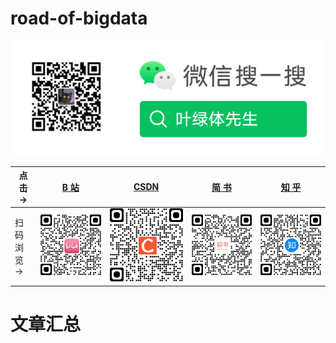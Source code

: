 # road-of-bigdata

![扫码_搜索联合传播样式-白色版.jpg](https://raw.githubusercontent.com/wangshushua/wangshushu/main/images/QR_code/wechat_search_white.jpg)

点击→ | [B    站](https://space.bilibili.com/481523377/article) | [CSDN](https://blog.csdn.net/w1123900645) | [简  书](https://www.jianshu.com/u/92cf7975f6a8) | [知  乎](https://www.zhihu.com/people/guo-ran-a-guo-ran-45/columns)
---|---|---|---|---
扫码浏览→ | ![B站](https://raw.githubusercontent.com/wangshushua/wangshushu/main/images/QR_code/bilibili.png) | ![CSDN](https://raw.githubusercontent.com/wangshushua/wangshushu/main/images/QR_code/csdn.png) | ![简书](https://raw.githubusercontent.com/wangshushua/wangshushu/main/images/QR_code/jianshu.png) | ![知乎](https://raw.githubusercontent.com/wangshushua/wangshushu/main/images/QR_code/zhihu.png)

# 文章汇总






